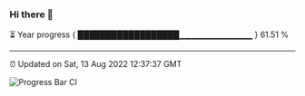 ### Hi there 👋

⏳ Year progress { ██████████████████▁▁▁▁▁▁▁▁▁▁▁▁ } 61.51 %

---

⏰ Updated on Sat, 13 Aug 2022 12:37:37 GMT

![Progress Bar CI](https://github.com/ZhaoGui/ZhaoGui/workflows/Progress%20Bar%20CI/badge.svg)
